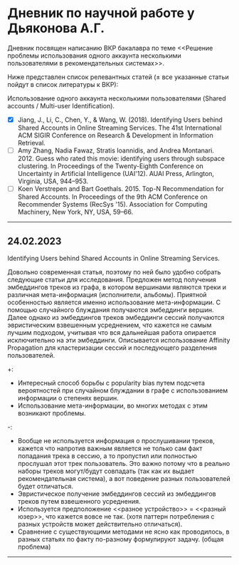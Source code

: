 # Дневник по научной работе у Дьяконова А.Г. 

Дневник посвящен написанию ВКР бакалавра по теме <<Решение проблемы использования одного аккаунта несколькими пользователями в рекомендательных системах>>.



Ниже представлен список релевантных статей ($\pm$ все указанные статьи пойдут в список литературы к ВКР):

Использование одного аккаунта несколькими пользователями (Shared accounts / Multi-user Identification).
- [x] Jiang, J., Li, C., Chen, Y., & Wang, W. (2018). Identifying Users behind Shared Accounts in Online Streaming Services. The 41st International ACM SIGIR Conference on Research & Development in Information Retrieval.
- [ ] Amy Zhang, Nadia Fawaz, Stratis Ioannidis, and Andrea Montanari. 2012. Guess who rated this movie: identifying users through subspace clustering. In Proceedings of the Twenty-Eighth Conference on Uncertainty in Artificial Intelligence (UAI'12). AUAI Press, Arlington, Virginia, USA, 944–953.
- [ ] Koen Verstrepen and Bart Goethals. 2015. Top-N Recommendation for Shared Accounts. In Proceedings of the 9th ACM Conference on Recommender Systems (RecSys '15). Association for Computing Machinery, New York, NY, USA, 59–66.

---

## 24.02.2023 

Identifying Users behind Shared Accounts in Online Streaming Services.

Довольно современная статья, поэтому по ней было удобно собрать следующие статьи для исследования. Предложен метод получения эмбеддингов треков из графа, в котором вершинами являются треки и различная мета-информация (исполнители, альбомы). Приятной особенностью является именно использование мета-информации.  С помощью случайного блуждания получаются эмбеддинги вершин. Далее однако из эмбеддингов треков эмбеддинги сессий получаются эвристическим взвешенным усреднением, что кажется не самым лучшим подходом, учитывая что вся дальнейшая работа опирается исключительно на эти эмбеддинги. Описывается использование Affinity Propagation для кластеризации сессий и последующего разделения пользователей. 

+:
  * Интересный способ борьбы с popularity bias путем подсчета вероятностей при случайном блуждании в графе с использованием информации о степенях вершин.
  * Использование мета-информации, во многих методах с этим возникают проблемы.

-: 
  * Вообще не используется информация о прослушивании треков, кажется что напротив важным является не только сам факт попадания трека в сессию, а то пропустил или полностью прослушал этот трек пользователь. Это важно потому что в реально наборы треков могут/будут совпадать (так как их выдает рекомендательная система), а вот поведение разных пользователей будет отличаться.
  * Эвристическое получение эмбеддингов сессий из эмбеддингов треков путем взвешенного усреднения.
  * Используется предположение <<разное устройство>> = <<разный юзер>>, что кажется вовсе не так. (хотя паттерн потребления с разных устройств может действительно отличаться).
  * Сравнение с существующими методами не ясно как проводилось, в разных статьях по факту по-разному формулируют задачу. (общая проблема)

---
